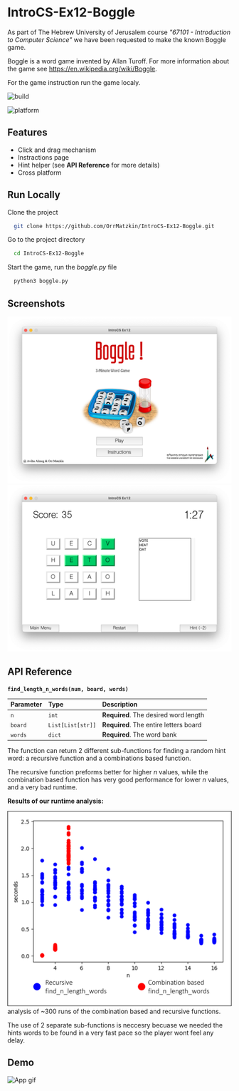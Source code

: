 
# IntroCS-Ex12-Boggle

As part of The Hebrew University of Jerusalem course *"67101 - Introduction to Computer Science"* we have been requested to make the known Boggle game.

Boggle is a word game invented by Allan Turoff. 
For more information about the game see https://en.wikipedia.org/wiki/Boggle.

For the game instruction run the game localy.


![build](https://img.shields.io/badge/build-passing-brightgreen)

![platform](https://camo.githubusercontent.com/fb4912e741e566f3089bd8ca3561a536cc352ecfae75127d2fab3e1852e2234d/68747470733a2f2f696d672e736869656c64732e696f2f62616467652f706c6174666f726d2d6c696e75782532302537432532306d61636f7325323025374325323077696e646f77732d6c6967687467726579) 

## Features

- Click and drag mechanism
- Instractions page
- Hint helper (see **API Reference** for more details)
- Cross platform

  
## Run Locally

Clone the project

```bash
  git clone https://github.com/OrrMatzkin/IntroCS-Ex12-Boggle.git
```

Go to the project directory

```bash
  cd IntroCS-Ex12-Boggle
```

Start the game, run the *boggle.py* file

```bash
  python3 boggle.py
```

  
## Screenshots

![main Screenshot](https://github.com/OrrMatzkin/IntroCS-Ex12-Boggle/blob/main/project_extras/Screenshot%202021-10-02%20at%2022.59.41.png?raw=true)
![game Screenshot](https://github.com/OrrMatzkin/IntroCS-Ex12-Boggle/blob/main/project_extras/Screenshot%202021-10-02%20at%2023.03.16.png?raw=true)

## API Reference

**`find_length_n_words(num, board, words)`**

| Parameter | Type     | Description                |
| :-------- | :------- | :------------------------- |
| `n` | `int` | **Required**. The desired word length |
|  `board` | `List[List[str]]` | **Required**. The entire letters board |
| `words` | `dict` | **Required**. The word bank |


The function can return 2 different sub-functions for finding a random hint word: a recursive function and a combinations based function.

The recursive function preforms better for higher *n* values, while the combination based function has very good performance for lower *n* values, and a very bad runtime.

**Results of our runtime analysis:**

![2 functions](https://github.com/OrrMatzkin/IntroCS-Ex12-Boggle/blob/main/project_extras/combinations_based_vs_recursive.png?raw=true)
analysis of ~300 runs of the combination based and recursive functions.

The use of 2 separate sub-functions is neccesry becuase we needed the hints words to be found in a very fast pace so the player wont feel any delay.

## Demo

![App gif](https://github.com/OrrMatzkin/IntroCS-Ex12-Boggle/blob/main/project_extras/boggle_gif.gif?raw=true)
